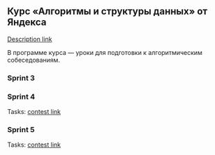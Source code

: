 ## Курс «Алгоритмы и структуры данных» от Яндекса

[Description link](https://practicum.yandex.ru/algorithms/)


В программе курса — уроки для подготовки к алгоритмическим собеседованиям.

### Sprint 3

### Sprint 4

Tasks: [contest link](https://contest.yandex.ru/contest/23991)

### Sprint 5

Tasks: [contest link](https://contest.yandex.ru/contest/24809)
